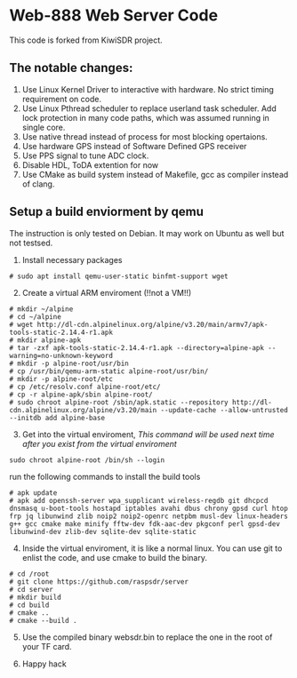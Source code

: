 # Web-888 Web Server Code

This code is forked from KiwiSDR project.

## The notable changes:

1. Use Linux Kernel Driver to interactive with hardware. No strict timing requirement on code.
1. Use Linux Pthread scheduler to replace userland task scheduler. Add lock protection in many code paths, which was assumed running in single core.
1. Use native thread instead of process for most blocking opertaions.
1. Use hardware GPS instead of Software Defined GPS receiver
1. Use PPS signal to tune ADC clock.
1. Disable HDL, ToDA extention for now
1. Use CMake as build system instead of Makefile, gcc as compiler instead of clang.

## Setup a build enviorment by qemu

The instruction is only tested on Debian. It may work on Ubuntu as well but not testsed.

1. Install necessary packages
```
# sudo apt install qemu-user-static binfmt-support wget
```

2. Create a virtual ARM enviroment (!!not a VM!!)
```
# mkdir ~/alpine
# cd ~/alpine
# wget http://dl-cdn.alpinelinux.org/alpine/v3.20/main/armv7/apk-tools-static-2.14.4-r1.apk
# mkdir alpine-apk
# tar -zxf apk-tools-static-2.14.4-r1.apk --directory=alpine-apk --warning=no-unknown-keyword
# mkdir -p alpine-root/usr/bin
# cp /usr/bin/qemu-arm-static alpine-root/usr/bin/
# mkdir -p alpine-root/etc
# cp /etc/resolv.conf alpine-root/etc/
# cp -r alpine-apk/sbin alpine-root/
# sudo chroot alpine-root /sbin/apk.static --repository http://dl-cdn.alpinelinux.org/alpine/v3.20/main --update-cache --allow-untrusted --initdb add alpine-base
```

3. Get into the virtual enviroment, *This command will be used next time after you exist from the virtual enviroment*
```
sudo chroot alpine-root /bin/sh --login
```

run the following commands to install the build tools
```
# apk update
# apk add openssh-server wpa_supplicant wireless-regdb git dhcpcd dnsmasq u-boot-tools hostapd iptables avahi dbus chrony gpsd curl htop frp jq libunwind zlib noip2 noip2-openrc netpbm musl-dev linux-headers g++ gcc cmake make minify fftw-dev fdk-aac-dev pkgconf perl gpsd-dev libunwind-dev zlib-dev sqlite-dev sqlite-static
```

4. Inside the virtual enviroment, it is like a normal linux. You can use git to enlist the code, and use cmake to build the binary.
```
# cd /root
# git clone https://github.com/raspsdr/server
# cd server
# mkdir build
# cd build
# cmake ..
# cmake --build .
```

5. Use the compiled binary websdr.bin to replace the one in the root of your TF card.

6. Happy hack